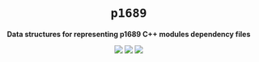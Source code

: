<div align="center">
  <h1><code>p1689</code></h1>
  <p>
    <strong>Data structures for representing p1689 C++ modules dependency files</strong>
  </p>
  <p style="margin-bottom: 0.5ex;">
    <a href="https://silvanshade.github.io/cpp-deps/p1689"><img
        src="https://img.shields.io/badge/docs-latest-blueviolet?logo=Read-the-docs&logoColor=white"
        /></a>
    <a href="https://github.com/silvanshade/cpp-deps/actions"><img
        src="https://github.com/silvanshade/cpp-deps/workflows/ci/badge.svg"
        /></a>
    <a href="https://codecov.io/gh/silvanshade/cpp-deps"><img
        src="https://codecov.io/gh/silvanshade/cpp-deps/branches/main/graph/badge.svg"
        /></a>
  </p>
</div>
